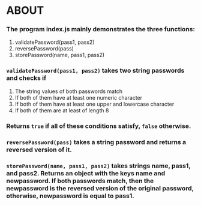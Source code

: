 # ABOUT
### The program index.js mainly demonstrates the three functions:
1. validatePassword(pass1, pass2)
2. reversePassword(pass)
3. storePassword(name, pass1, pass2)

### ```validatePassword(pass1, pass2)``` takes two string passwords and checks if
1. The string values of both passwords match
2. If both of them have at least one numeric character
3. If both of them have at least one upper and lowercase character
4. If both of them are at least of length 8
### Returns ```true``` if all of these conditions satisfy, ```false``` otherwise.

### ```reversePassword(pass)``` takes a string password and returns a reversed version of it.

### ```storePassword(name, pass1, pass2)``` takes strings name, pass1, and pass2. Returns an object with the keys name and newpassword. If both passwords match, then the newpassword is the reversed version of the original password, otherwise, newpassword is equal to pass1.